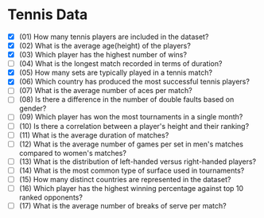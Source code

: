 ﻿# Tennis Data

- [x] (01) How many tennis players are included in the dataset?
- [x] (02) What is the average age(height) of the players?
- [x] (03) Which player has the highest number of wins?
- [ ] (04) What is the longest match recorded in terms of duration?
- [x] (05) How many sets are typically played in a tennis match?
- [x] (06) Which country has produced the most successful tennis players?
- [ ] (07) What is the average number of aces per match?
- [ ] (08) Is there a difference in the number of double faults based on gender?
- [ ] (09) Which player has won the most tournaments in a single month?
- [ ] (10) Is there a correlation between a player's height and their ranking?
- [ ] (11) What is the average duration of matches?
- [ ] (12) What is the average number of games per set in men's matches compared to women's matches?
- [ ] (13) What is the distribution of left-handed versus right-handed players?
- [ ] (14) What is the most common type of surface used in tournaments?
- [ ] (15) How many distinct countries are represented in the dataset?
- [ ] (16) Which player has the highest winning percentage against top 10 ranked opponents?
- [ ] (17) What is the average number of breaks of serve per match?
